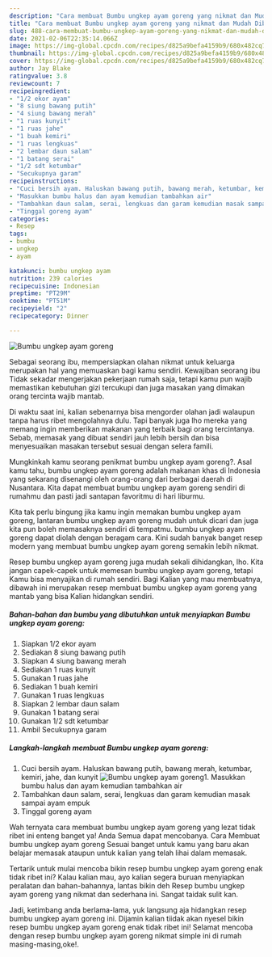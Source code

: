 ```yaml
---
description: "Cara membuat Bumbu ungkep ayam goreng yang nikmat dan Mudah Dibuat"
title: "Cara membuat Bumbu ungkep ayam goreng yang nikmat dan Mudah Dibuat"
slug: 488-cara-membuat-bumbu-ungkep-ayam-goreng-yang-nikmat-dan-mudah-dibuat
date: 2021-02-06T22:35:14.066Z
image: https://img-global.cpcdn.com/recipes/d825a9befa4159b9/680x482cq70/bumbu-ungkep-ayam-goreng-foto-resep-utama.jpg
thumbnail: https://img-global.cpcdn.com/recipes/d825a9befa4159b9/680x482cq70/bumbu-ungkep-ayam-goreng-foto-resep-utama.jpg
cover: https://img-global.cpcdn.com/recipes/d825a9befa4159b9/680x482cq70/bumbu-ungkep-ayam-goreng-foto-resep-utama.jpg
author: Jay Blake
ratingvalue: 3.8
reviewcount: 7
recipeingredient:
- "1/2 ekor ayam"
- "8 siung bawang putih"
- "4 siung bawang merah"
- "1 ruas kunyit"
- "1 ruas jahe"
- "1 buah kemiri"
- "1 ruas lengkuas"
- "2 lembar daun salam"
- "1 batang serai"
- "1/2 sdt ketumbar"
- "Secukupnya garam"
recipeinstructions:
- "Cuci bersih ayam. Haluskan bawang putih, bawang merah, ketumbar, kemiri, jahe, dan kunyit"
- "Masukkan bumbu halus dan ayam kemudian tambahkan air"
- "Tambahkan daun salam, serai, lengkuas dan garam kemudian masak sampai ayam empuk"
- "Tinggal goreng ayam"
categories:
- Resep
tags:
- bumbu
- ungkep
- ayam

katakunci: bumbu ungkep ayam 
nutrition: 239 calories
recipecuisine: Indonesian
preptime: "PT29M"
cooktime: "PT51M"
recipeyield: "2"
recipecategory: Dinner

---
```



![Bumbu ungkep ayam goreng](https://img-global.cpcdn.com/recipes/d825a9befa4159b9/680x482cq70/bumbu-ungkep-ayam-goreng-foto-resep-utama.jpg)

Sebagai seorang ibu, mempersiapkan olahan nikmat untuk keluarga merupakan hal yang memuaskan bagi kamu sendiri. Kewajiban seorang ibu Tidak sekadar mengerjakan pekerjaan rumah saja, tetapi kamu pun wajib memastikan kebutuhan gizi tercukupi dan juga masakan yang dimakan orang tercinta wajib mantab.

Di waktu  saat ini, kalian sebenarnya bisa mengorder olahan jadi walaupun tanpa harus ribet mengolahnya dulu. Tapi banyak juga lho mereka yang memang ingin memberikan makanan yang terbaik bagi orang tercintanya. Sebab, memasak yang dibuat sendiri jauh lebih bersih dan bisa menyesuaikan masakan tersebut sesuai dengan selera famili. 



Mungkinkah kamu seorang penikmat bumbu ungkep ayam goreng?. Asal kamu tahu, bumbu ungkep ayam goreng adalah makanan khas di Indonesia yang sekarang disenangi oleh orang-orang dari berbagai daerah di Nusantara. Kita dapat membuat bumbu ungkep ayam goreng sendiri di rumahmu dan pasti jadi santapan favoritmu di hari liburmu.

Kita tak perlu bingung jika kamu ingin memakan bumbu ungkep ayam goreng, lantaran bumbu ungkep ayam goreng mudah untuk dicari dan juga kita pun boleh memasaknya sendiri di tempatmu. bumbu ungkep ayam goreng dapat diolah dengan beragam cara. Kini sudah banyak banget resep modern yang membuat bumbu ungkep ayam goreng semakin lebih nikmat.

Resep bumbu ungkep ayam goreng juga mudah sekali dihidangkan, lho. Kita jangan capek-capek untuk memesan bumbu ungkep ayam goreng, tetapi Kamu bisa menyajikan di rumah sendiri. Bagi Kalian yang mau membuatnya, dibawah ini merupakan resep membuat bumbu ungkep ayam goreng yang mantab yang bisa Kalian hidangkan sendiri.

<!--inarticleads1-->

##### Bahan-bahan dan bumbu yang dibutuhkan untuk menyiapkan Bumbu ungkep ayam goreng:

1. Siapkan 1/2 ekor ayam
1. Sediakan 8 siung bawang putih
1. Siapkan 4 siung bawang merah
1. Sediakan 1 ruas kunyit
1. Gunakan 1 ruas jahe
1. Sediakan 1 buah kemiri
1. Gunakan 1 ruas lengkuas
1. Siapkan 2 lembar daun salam
1. Gunakan 1 batang serai
1. Gunakan 1/2 sdt ketumbar
1. Ambil Secukupnya garam




<!--inarticleads2-->

##### Langkah-langkah membuat Bumbu ungkep ayam goreng:

1. Cuci bersih ayam. Haluskan bawang putih, bawang merah, ketumbar, kemiri, jahe, dan kunyit
<img src="https://img-global.cpcdn.com/steps/7fb95cf4edc30b64/160x128cq70/bumbu-ungkep-ayam-goreng-langkah-memasak-1-foto.jpg" alt="Bumbu ungkep ayam goreng">1. Masukkan bumbu halus dan ayam kemudian tambahkan air
1. Tambahkan daun salam, serai, lengkuas dan garam kemudian masak sampai ayam empuk
1. Tinggal goreng ayam




Wah ternyata cara membuat bumbu ungkep ayam goreng yang lezat tidak ribet ini enteng banget ya! Anda Semua dapat mencobanya. Cara Membuat bumbu ungkep ayam goreng Sesuai banget untuk kamu yang baru akan belajar memasak ataupun untuk kalian yang telah lihai dalam memasak.

Tertarik untuk mulai mencoba bikin resep bumbu ungkep ayam goreng enak tidak ribet ini? Kalau kalian mau, ayo kalian segera buruan menyiapkan peralatan dan bahan-bahannya, lantas bikin deh Resep bumbu ungkep ayam goreng yang nikmat dan sederhana ini. Sangat taidak sulit kan. 

Jadi, ketimbang anda berlama-lama, yuk langsung aja hidangkan resep bumbu ungkep ayam goreng ini. Dijamin kalian tiidak akan nyesel bikin resep bumbu ungkep ayam goreng enak tidak ribet ini! Selamat mencoba dengan resep bumbu ungkep ayam goreng nikmat simple ini di rumah masing-masing,oke!.

